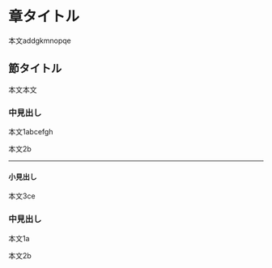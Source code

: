 # 章タイトル
本文addgkmnopqe

## 節タイトル
本文本文

### 中見出し
本文1abcefgh

本文2b

---
#### 小見出し
本文3ce

### 中見出し
本文1a

本文2b
